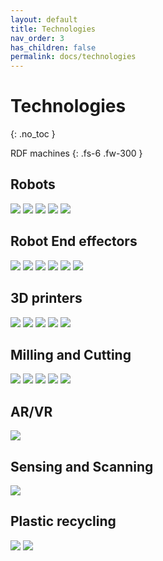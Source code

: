 ```yaml
---
layout: default
title: Technologies
nav_order: 3
has_children: false
permalink: docs/technologies
---
```


# Technologies
{: .no_toc }

RDF machines 
{: .fs-6 .fw-300 }


<script src="https://cdnjs.cloudflare.com/ajax/libs/web-animations/2.3.2/web-animations.min.js"></script>
<script src="https://cdn.jsdelivr.net/gh/haltu/muuri@0.9.3/dist/muuri.min.js"></script>
<script>
    var grid = new Muuri('.grid');
</script>

## Robots  
[![](../../assets/images/kr10.jpg)](technologies/kr10)
[![](../../assets/images/kr30.jpg)](technologies/kr30)
[![](../../assets/images/ur10e.jpg)](technologies/ur10e)
[![](../../assets/images/ur16e.jpg)](technologies/ur16e)
[![](../../assets/images/xarm6.jpg)](technologies/xarm6)

## Robot End effectors

[![](../../assets/images/mdph2.jpg)](technologies/mdph2)
[![](../../assets/images/mdpe10.jpg)](technologies/mdpe10)
[![](../../assets/images/rgripper.jpg)](technologies/rgripper)
[![](../../assets/images/router.jpg)](technologies/router)
[![](../../assets/images/clay.jpg)](technologies/clay)
[![](../../assets/images/concrete.jpg)](technologies/concrete)

## 3D printers

[![](../../assets/images/prusa3.jpg)](technologies/prusa3)
[![](../../assets/images/formlab2.jpg)](technologies/formlab2)
[![](../../assets/images/markforged.jpg)](technologies/markforged)
[![](../../assets/images/vcore50.jpg)](technologies/vcore50)
[![](../../assets/images/bioprinter.jpg)](technologies/bioprinter)

## Milling and Cutting

[![](../../assets/images/prusa3.jpg)](technologies/prusa3)
[![](../../assets/images/formlab2.jpg)](technologies/formlab2)
[![](../../assets/images/markforged.jpg)](technologies/markforged)
[![](../../assets/images/vcore50.jpg)](technologies/vcore50)
[![](../../assets/images/biobot.jpg)](technologies/biobot)

## AR/VR

[![](../../assets/images/markforged.jpg)](technologies/markforged)

## Sensing and Scanning
[![](../../assets/images/markforged.jpg)](technologies/markforged)

## Plastic recycling

[![](../../assets/images/markforged.jpg)](technologies/markforged)
[![](../../assets/images/markforged.jpg)](technologies/markforged)

